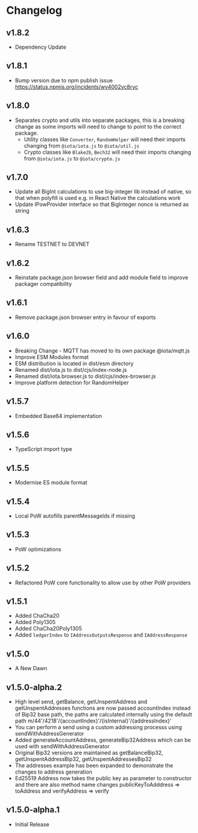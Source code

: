 # Changelog

## v1.8.2

* Dependency Update

## v1.8.1

* Bump version due to npm publish issue <https://status.npmjs.org/incidents/wy4002vc8ryc>

## v1.8.0

* Separates crypto and utils into separate packages, this is a breaking change as some imports will need to change to point to the correct package.
  * Utility classes like `Converter`, `RandomHelper` will need their imports changing from `@iota/iota.js` to `@iota/util.js`
  * Crypto classes like `Blake2b`, `Bech32` will need their imports changing from `@iota/iota.js` to `@iota/crypto.js`

## v1.7.0

* Update all BigInt calculations to use big-integer lib instead of native, so that when polyfill is used e.g. in React Native the calculations work
* Update IPowProvider interface so that BigInteger nonce is returned as string

## v1.6.3

* Rename TESTNET to DEVNET

## v1.6.2

* Reinstate package.json browser field and add module field to improve packager compatibility

## v1.6.1

* Remove package.json browser entry in favour of exports

## v1.6.0

* Breaking Change - MQTT has moved to its own package @iota/mqtt.js
* Improve ESM Modules format
* ESM distribution is located in dist/esm directory
* Renamed dist/iota.js to dist/cjs/index-node.js
* Renamed dist/iota.browser.js to dist/cjs/index-browser.js
* Improve platform detection for RandomHelper

## v1.5.7

* Embedded Base64 implementation

## v1.5.6

* TypeScript import type

## v1.5.5

* Modernise ES module format

## v1.5.4

* Local PoW autofills parentMessageIds if missing

## v1.5.3

* PoW optimizations

## v1.5.2

* Refactored PoW core functionality to allow use by other PoW providers

## v1.5.1

* Added ChaCha20
* Added Poly1305
* Added ChaCha20Poly1305
* Added `ledgerIndex` to `IAddressOutputsResponse` and `IAddressResponse`

## v1.5.0

* A New Dawn

## v1.5.0-alpha.2

* High level send, getBalance, getUnspentAddress and getUnspentAddresses functions are now passed accountIndex instead of Bip32 base path, the paths are calculated internally using the default path m/44'/4218'/{accountIndex}'/{isInternal}'/{addressIndex}'
* You can perform a send using a custom addressing processs using sendWithAddressGenerator
* Added generateAccountAddress, generateBip32Address which can be used with sendWithAddressGenerator
* Original Bip32 versions are maintained as getBalanceBip32, getUnspentAddressBip32, getUnspentAddressesBip32
* The addresses example has been expanded to demonstrate the changes to address generation
* Ed25519 Address now takes the public key as parameter to constructor and there are also method name changes publicKeyToAdddress => toAddress and verifyAddress => verify

## v1.5.0-alpha.1

* Initial Release
